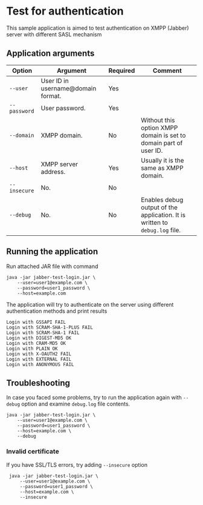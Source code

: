 # Test for authentication

This sample application is aimed to test authentication on XMPP (Jabber)
server with different SASL mechanism

## Application arguments

| Option         | Argument                            | Required | Comment                                                                                 |
|----------------|-------------------------------------|----------|-----------------------------------------------------------------------------------------|
| `--user    `   | User ID in username@domain format.  | Yes      |                                                                                         |
| `--password`   | User password.                      | Yes      |                                                                                         |
| `--domain  `   | XMPP domain.                        | No       | Without this option XMPP domain is set to domain part of user ID.                       |
| `--host    `   | XMPP server address.                | Yes      | Usually it is the same as XMPP domain.                                                  |
| `--insecure`   | No.                                 | No       |                                                                                         |
| `--debug   `   | No.                                 | No       | Enables debug output of the application. It is written to `debug.log` file.             |


## Running the application

Run attached JAR file with command

```
java -jar jabber-test-login.jar \
    --user=user1@example.com \
    --password=user1_password \
    --host=example.com
```

The application will try to authenticate on the server using different
authentication methods and print results

```
Login with GSSAPI FAIL
Login with SCRAM-SHA-1-PLUS FAIL
Login with SCRAM-SHA-1 FAIL
Login with DIGEST-MD5 OK
Login with CRAM-MD5 OK
Login with PLAIN OK
Login with X-OAUTH2 FAIL
Login with EXTERNAL FAIL
Login with ANONYMOUS FAIL
```

## Troubleshooting

In case you faced some problems, try to run the application again with
`--debug` option and examine `debug.log` file contents.

 ```
 java -jar jabber-test-login.jar \
     --user=user1@example.com \
     --password=user1_password \
     --host=example.com \
     --debug
 ```

### Invalid certificate

If you have SSL/TLS errors, try adding `--insecure` option

```
 java -jar jabber-test-login.jar \
     --user=user1@example.com \
     --password=user1_password \
     --host=example.com \
     --insecure
```
